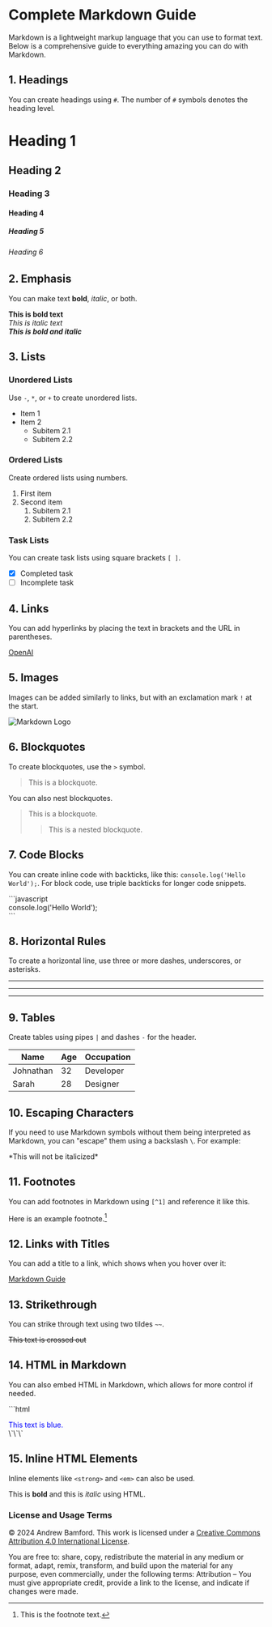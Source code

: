 # Complete Markdown Guide

Markdown is a lightweight markup language that you can use to format text. Below is a comprehensive guide to everything amazing you can do with Markdown.

## 1. Headings
You can create headings using `#`. The number of `#` symbols denotes the heading level.

# Heading 1  
## Heading 2  
### Heading 3  
#### Heading 4  
##### Heading 5  
###### Heading 6

## 2. Emphasis
You can make text **bold**, *italic*, or both.

**This is bold text**  
*This is italic text*  
***This is bold and italic***

## 3. Lists

### Unordered Lists
Use `-`, `*`, or `+` to create unordered lists.

- Item 1  
- Item 2  
  - Subitem 2.1  
  - Subitem 2.2

### Ordered Lists
Create ordered lists using numbers.

1. First item  
2. Second item  
   1. Subitem 2.1  
   2. Subitem 2.2  

### Task Lists
You can create task lists using square brackets `[ ]`.

- [x] Completed task  
- [ ] Incomplete task  

## 4. Links
You can add hyperlinks by placing the text in brackets and the URL in parentheses.

[OpenAI](https://www.openai.com)

## 5. Images
Images can be added similarly to links, but with an exclamation mark `!` at the start.

![Markdown Logo](https://markdown-here.com/img/icon256.png)

## 6. Blockquotes
To create blockquotes, use the `>` symbol.

> This is a blockquote.

You can also nest blockquotes.

> This is a blockquote.  
>> This is a nested blockquote.  

## 7. Code Blocks
You can create inline code with backticks, like this: `console.log('Hello World');`. For block code, use triple backticks for longer code snippets.

\`\`\`javascript  
console.log('Hello World');  
\`\`\`

## 8. Horizontal Rules
To create a horizontal line, use three or more dashes, underscores, or asterisks.

---  
___  
***

## 9. Tables
Create tables using pipes `|` and dashes `-` for the header.

| Name       | Age  | Occupation  |  
|------------|------|-------------|  
| Johnathan  | 32   | Developer   |  
| Sarah      | 28   | Designer    |  

## 10. Escaping Characters
If you need to use Markdown symbols without them being interpreted as Markdown, you can "escape" them using a backslash `\`. For example:

\*This will not be italicized\*

## 11. Footnotes
You can add footnotes in Markdown using `[^1]` and reference it like this.

Here is an example footnote.[^1]

[^1]: This is the footnote text.

## 12. Links with Titles
You can add a title to a link, which shows when you hover over it:

[Markdown Guide](https://www.markdownguide.org "Learn more about Markdown")

## 13. Strikethrough
You can strike through text using two tildes `~~`.

~~This text is crossed out~~

## 14. HTML in Markdown
You can also embed HTML in Markdown, which allows for more control if needed.

\`\`\`html  
<div style="color: blue;">  
  This text is blue.  
</div>  
\`\`\`

## 15. Inline HTML Elements
Inline elements like `<strong>` and `<em>` can also be used.

This is <strong>bold</strong> and this is <em>italic</em> using HTML.


### License and Usage Terms

© 2024 Andrew Bamford. This work is licensed under a [Creative Commons Attribution 4.0 International License](https://creativecommons.org/licenses/by/4.0/).

You are free to: share, copy, redistribute the material in any medium or format, adapt, remix, transform, and build upon the material for any purpose, even commercially, under the following terms: Attribution – You must give appropriate credit, provide a link to the license, and indicate if changes were made.
